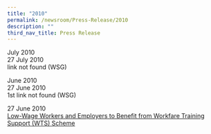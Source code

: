 ```yaml
---
title: "2010"
permalink: /newsroom/Press-Release/2010
description: ""
third_nav_title: Press Release
---
```

July 2010<br>
27 July 2010<br>
link not found (WSG)

June 2010<br>
27 June 2010<br>1st link not found (WSG)

27 June 2010<br>
[Low-Wage Workers and Employers to Benefit from Workfare Training Support (WTS) Scheme](https://www.mom.gov.sg/newsroom/press-releases/2010/lowwage-workers-and-employers-to-benefit-from-workfare-training-support-wts-scheme)